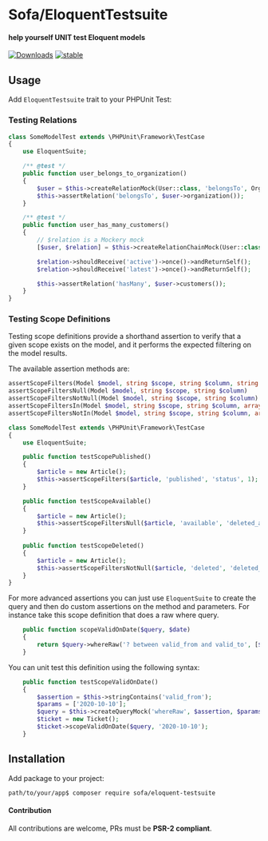 # Sofa/EloquentTestsuite

#### help yourself UNIT test Eloquent models

[![Downloads](https://poser.pugx.org/sofa/eloquent-testsuite/downloads)](https://packagist.org/packages/sofa/eloquent-testsuite) [![stable](https://poser.pugx.org/sofa/eloquent-testsuite/v/stable.svg)](https://packagist.org/packages/sofa/eloquent-testsuite)


## Usage

Add `EloquentTestsuite` trait to your PHPUnit Test:


### Testing Relations

```php
class SomeModelTest extends \PHPUnit\Framework\TestCase
{
    use EloquentSuite;

    /** @test */
    public function user_belongs_to_organization()
    {
        $user = $this->createRelationMock(User::class, 'belongsTo', Organization::class);
        $this->assertRelation('belongsTo', $user->organization());
    }

    /** @test */
    public function user_has_many_customers()
    {
        // $relation is a Mockery mock
        [$user, $relation] = $this->createRelationChainMock(User::class, 'hasMany', Customer::class);

        $relation->shouldReceive('active')->once()->andReturnSelf();
        $relation->shouldReceive('latest')->once()->andReturnSelf();

        $this->assertRelation('hasMany', $user->customers());
    }
}
```

### Testing Scope Definitions

Testing scope definitions provide a shorthand assertion to verify that a given scope
exists on the model, and it performs the expected filtering on the model results.

The available assertion methods are:

```php
assertScopeFilters(Model $model, string $scope, string $column, string $value)
assertScopeFiltersNull(Model $model, string $scope, string $column)
assertScopeFiltersNotNull(Model $model, string $scope, string $column)
assertScopeFiltersIn(Model $model, string $scope, string $column, array $values)
assertScopeFiltersNotIn(Model $model, string $scope, string $column, array $values)
```

```php
class SomeModelTest extends \PHPUnit\Framework\TestCase
{
    use EloquentSuite;

    public function testScopePublished()
    {
        $article = new Article();
        $this->assertScopeFilters($article, 'published', 'status', 1);
    }

    public function testScopeAvailable()
    {
        $article = new Article();
        $this->assertScopeFiltersNull($article, 'available', 'deleted_at');
    }
    
    public function testScopeDeleted()
    {
        $article = new Article();
        $this->assertScopeFiltersNotNull($article, 'deleted', 'deleted_at');
    }
}
```

For more advanced assertions you can just use `EloquentSuite` to create the query
and then do custom assertions on the method and parameters. For instance take
this scope definition that does a raw where query.

```php
    public function scopeValidOnDate($query, $date)
    {
        return $query->whereRaw('? between valid_from and valid_to', [$date]);
    }
```

You can unit test this definition using the following syntax:

```php 
    public function testScopeValidOnDate()
    {
        $assertion = $this->stringContains('valid_from');
        $params = ['2020-10-10'];
        $query = $this->createQueryMock('whereRaw', $assertion, $params);
        $ticket = new Ticket();
        $ticket->scopeValidOnDate($query, '2020-10-10');
    }
```


## Installation

Add package to your project:

```
path/to/your/app$ composer require sofa/eloquent-testsuite
```

#### Contribution

All contributions are welcome, PRs must be **PSR-2 compliant**.
